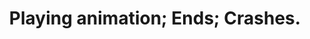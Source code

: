 ---
title: 'Playing animation; Ends; Crashes.'
redirect_to:
  - 'https://discuss.pencil2d.org/t/playing-animation-ends-crashes/1310'
---